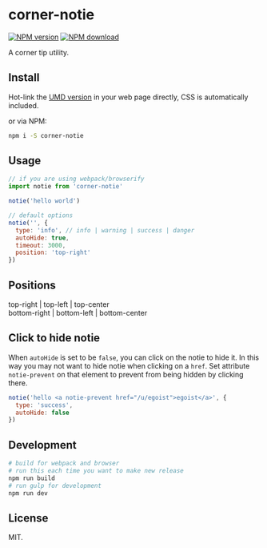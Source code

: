 # corner-notie

[![NPM version](https://img.shields.io/npm/v/corner-notie.svg?style=flat-square)](https://www.npmjs.com/package/corner-notie)
[![NPM download](https://img.shields.io/npm/dm/corner-notie.svg?style=flat-square)](https://www.npmjs.com/package/corner-notie)

A corner tip utility.

## Install

Hot-link the [UMD version](https://npmcdn.com/corner-notie/browser/notie.js) in your web page directly, CSS is automatically included.

or via NPM:

```bash
npm i -S corner-notie
```

## Usage

```javascript
// if you are using webpack/browserify
import notie from 'corner-notie'

notie('hello world')

// default options
notie('', {
  type: 'info', // info | warning | success | danger
  autoHide: true,
  timeout: 3000,
  position: 'top-right'
})
```

## Positions

top-right | top-left | top-center<br>
bottom-right | bottom-left | bottom-center<br>

## Click to hide notie

When `autoHide` is set to be `false`, you can click on the notie to hide it. In this way you may not want to hide notie when clicking on a `href`. Set attribute `notie-prevent` on that element to prevent from being hidden by clicking there.

```js
notie('hello <a notie-prevent href="/u/egoist">egoist</a>', {
  type: 'success',
  autoHide: false
})
```

## Development

```bash
# build for webpack and browser
# run this each time you want to make new release
npm run build
# run gulp for development
npm run dev
```

## License

MIT.
